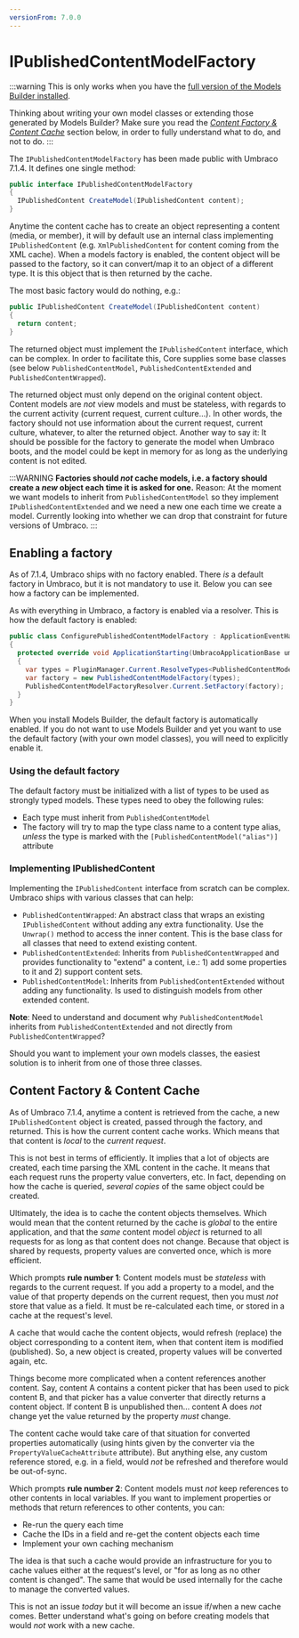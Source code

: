 ```yaml
---
versionFrom: 7.0.0
---
```


# IPublishedContentModelFactory

:::warning
This is only works when you have the [full version of the Models Builder installed](https://github.com/zpqrtbnk/Zbu.ModelsBuilder).

Thinking about writing your own model classes or extending those generated by Models Builder? Make sure you read the *[Content Factory & Content Cache](#content-factory--content-cache)* section below, in order to fully understand what to do, and not to do.
:::

The `IPublishedContentModelFactory` has been made public with Umbraco 7.1.4. It defines one single method:

```csharp
public interface IPublishedContentModelFactory
{
  IPublishedContent CreateModel(IPublishedContent content);
}
```

Anytime the content cache has to create an object representing a content (media, or member), it will by default use an internal class implementing `IPublishedContent` (e.g. `XmlPublishedContent` for content coming from the XML cache). When a models factory is enabled, the content object will be passed to the factory, so it can convert/map it to an object of a different type. It is this object that is then returned by the cache.

The most basic factory would do nothing, e.g.:

```csharp
public IPublishedContent CreateModel(IPublishedContent content)
{
  return content;
}
```

The returned object must implement the `IPublishedContent` interface, which can be complex. In order to facilitate this, Core supplies some base classes (see below `PublishedContentModel`, `PublishedContentExtended` and `PublishedContentWrapped`).

The returned object must only depend on the original content object. Content models are _not_ view models and must be stateless, with regards to the current activity (current request, current culture...). In other words, the factory should not use information about the current request, current culture, whatever, to alter the returned object. Another way to say it: It should be possible for the factory to generate the model when Umbraco boots, and the model could be kept in memory for as long as the underlying content is not edited.

:::WARNING
**Factories should *not* cache models, i.e. a factory should create a *new* object each time it is asked for one.** Reason: At the moment we want models to inherit from `PublishedContentModel` so they implement `IPublishedContentExtended` and we need a new one each time we create a model. Currently looking into whether we can drop that constraint for future versions of Umbraco.
:::

## Enabling a factory

As of 7.1.4, Umbraco ships with no factory enabled. There _is_ a default factory in Umbraco, but it is not mandatory to use it. Below you can see how a factory can be implemented.

As with everything in Umbraco, a factory is enabled via a resolver. This is how the default factory is enabled:

```csharp
public class ConfigurePublishedContentModelFactory : ApplicationEventHandler
{
  protected override void ApplicationStarting(UmbracoApplicationBase umbracoApplication, ApplicationContext applicationContext)
  {
    var types = PluginManager.Current.ResolveTypes<PublishedContentModel>();
    var factory = new PublishedContentModelFactory(types);
    PublishedContentModelFactoryResolver.Current.SetFactory(factory);
  }
}
```

When you install Models Builder, the default factory is automatically enabled. If you do not want to use Models Builder and yet you want to use the default factory (with your own model classes), you will need to explicitly enable it.

### Using the default factory

The default factory must be initialized with a list of types to be used as strongly typed models. These types need to obey the following rules:

* Each type must inherit from `PublishedContentModel`
* The factory will try to map the type class name to a content type alias, _unless_ the type is marked with the `[PublishedContentModel("alias")]` attribute

### Implementing IPublishedContent

Implementing the `IPublishedContent` interface from scratch can be complex. Umbraco ships with various classes that can help:

* `PublishedContentWrapped`: An abstract class that wraps an existing `IPublishedContent` without adding any extra functionality. Use the `Unwrap()` method to access the inner content. This is the base class for all classes that need to extend existing content.
* `PublishedContentExtended`: Inherits from `PublishedContentWrapped` and provides functionality to "extend" a content, i.e.: 1) add some properties to it and 2) support content sets.
* `PublishedContentModel`: Inherits from `PublishedContentExtended` without adding any functionality. Is used to distinguish models from other extended content.

**Note**: Need to understand and document why `PublishedContentModel` inherits from `PublishedContentExtended` and not directly from `PublishedContentWrapped`?

Should you want to implement your own models classes, the easiest solution is to inherit from one of those three classes.

## Content Factory & Content Cache

As of Umbraco 7.1.4, anytime a content is retrieved from the cache, a new `IPublishedContent` object is created, passed through the factory, and returned. This is how the current content cache works. Which means that that content is *local* to the *current request*.

This is not best in terms of efficiently. It implies that a lot of objects are created, each time parsing the XML content in the cache. It means that each request runs the property value converters, etc. In fact, depending on how the cache is queried, *several copies* of the same object could be created.

Ultimately, the idea is to cache the content objects themselves. Which would mean that the content returned by the cache is *global* to the entire application, and that the *same* content model *object* is returned to all requests for as long as that content does not change. Because that object is shared by requests, property values are converted once, which is more efficient.

Which prompts **rule number 1**: Content models must be *stateless* with regards to the current request. If you add a property to a model, and the value of that property depends on the current request, then you must *not* store that value as a field. It must be re-calculated each time, or stored in a cache at the request's level.

A cache that would cache the content objects, would refresh (replace) the object corresponding to a content item, when that content item is modified (published). So, a new object is created, property values will be converted again, etc.

Things become more complicated when a content references another content. Say, content A contains a content picker that has been used to pick content B, and that picker has a value converter that directly returns a content object. If content B is unpublished then... content A does *not* change yet the value returned by the property *must* change.

The content cache would take care of that situation for converted properties automatically (using hints given by the converter via the `PropertyValueCacheAttribute` attribute). But anything else, any custom reference stored, e.g. in a field, would *not* be refreshed and therefore would be out-of-sync.

Which prompts **rule number 2**: Content models must *not* keep references to other contents in local variables. If you want to implement properties or methods that return references to other contents, you can:

* Re-run the query each time
* Cache the IDs in a field and re-get the content objects each time
* Implement your own caching mechanism

The idea is that such a cache would provide an infrastructure for you to cache values either at the request's level, or "for as long as no other content is changed". The same that would be used internally for the cache to manage the converted values.

This is not an issue *today* but it will become an issue if/when a new cache comes. Better understand what's going on before creating models that would *not* work with a new cache.
